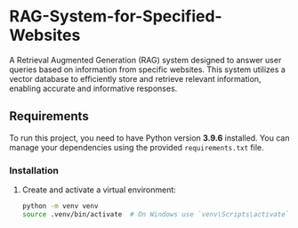 # RAG-System-for-Specified-Websites

A Retrieval Augmented Generation (RAG) system designed to answer user queries based on information from specific websites. This system utilizes a vector database to efficiently store and retrieve relevant information, enabling accurate and informative responses.

## Requirements

To run this project, you need to have Python version **3.9.6** installed. You can manage your dependencies using the provided `requirements.txt` file.

### Installation

1. Create and activate a virtual environment:

   ```bash
   python -m venv venv
   source .venv/bin/activate  # On Windows use `venv\Scripts\activate`